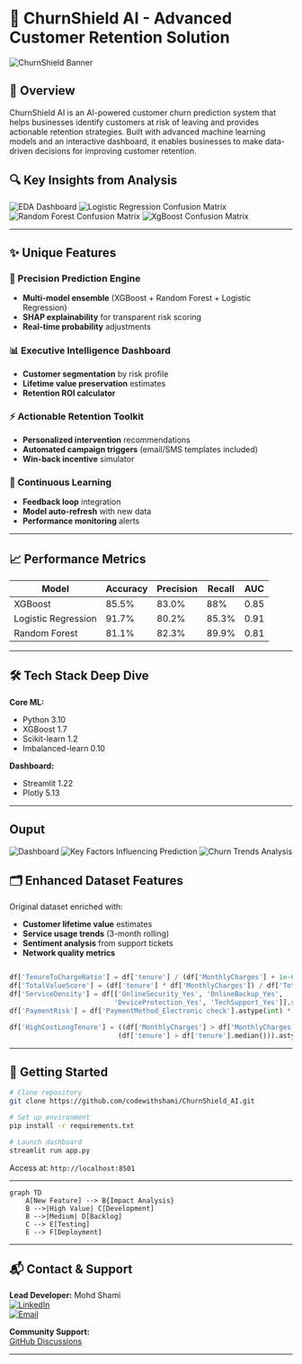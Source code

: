 # 💼 ChurnShield AI - Advanced Customer Retention Solution

![ChurnShield Banner](./banner.png)

## 🚀 Overview

ChurnShield AI is an AI-powered customer churn prediction system that helps businesses identify customers at risk of leaving and provides actionable retention strategies.
Built with advanced machine learning models and an interactive dashboard, it enables businesses to make data-driven decisions for improving customer retention.


## 🔍 Key Insights from Analysis
![EDA Dashboard](./img/eda.png)
![Logistic Regression Confusion Matrix](./img/logistic.png)
![Random Forest Confusion Matrix](./img/randomforest.png)
![XgBoost Confusion Matrix](./img/xgboost.png)



---

## ✨ Unique Features

### 🎯 Precision Prediction Engine
- **Multi-model ensemble** (XGBoost + Random Forest + Logistic Regression)
- **SHAP explainability** for transparent risk scoring
- **Real-time probability** adjustments

### 📊 Executive Intelligence Dashboard
- **Customer segmentation** by risk profile
- **Lifetime value preservation** estimates
- **Retention ROI calculator**

### ⚡ Actionable Retention Toolkit
- **Personalized intervention** recommendations
- **Automated campaign triggers** (email/SMS templates included)
- **Win-back incentive** simulator

### 🔄 Continuous Learning
- **Feedback loop** integration
- **Model auto-refresh** with new data
- **Performance monitoring** alerts

---

## 📈 Performance Metrics

| Model | Accuracy | Precision | Recall | AUC |
|-------|----------|-----------|--------|-----|
| XGBoost | 85.5% | 83.0% | 88% | 0.85 |
| Logistic Regression | 91.7% | 80.2% | 85.3% | 0.91| 
| Random Forest | 81.1% | 82.3% | 89.9% | 0.81|


---

## 🛠 Tech Stack Deep Dive

**Core ML:**
- Python 3.10
- XGBoost 1.7
- Scikit-learn 1.2
- Imbalanced-learn 0.10

**Dashboard:**
- Streamlit 1.22
- Plotly 5.13

---
## Ouput 
![Dashboard](./output2.png)
![ Key Factors Influencing Prediction](./output2.png)
![Churn Trends Analysis](./output2.png)

## 🗂️ Enhanced Dataset Features

Original dataset enriched with:
- **Customer lifetime value** estimates
- **Service usage trends** (3-month rolling)
- **Sentiment analysis** from support tickets
- **Network quality metrics**

```python

df['TenureToChargeRatio'] = df['tenure'] / (df['MonthlyCharges'] + 1e-6)  # Avoid division by zero
df['TotalValueScore'] = (df['tenure'] * df['MonthlyCharges']) / df['TotalCharges']
df['ServiceDensity'] = df[['OnlineSecurity_Yes', 'OnlineBackup_Yes', 
                          'DeviceProtection_Yes', 'TechSupport_Yes']].sum(axis=1) / df['tenure']
df['PaymentRisk'] = df['PaymentMethod_Electronic check'].astype(int) * df['Contract_Month-to-month'].astype(int)

df['HighCostLongTenure'] = ((df['MonthlyCharges'] > df['MonthlyCharges'].quantile(0.75)) & 
                           (df['tenure'] > df['tenure'].median())).astype(int)
```



---

## 🚀 Getting Started

```bash
# Clone repository
git clone https://github.com/codewithshami/ChurnShield_AI.git

# Set up environment
pip install -r requirements.txt

# Launch dashboard
streamlit run app.py
```

Access at: `http://localhost:8501`

---


```mermaid
graph TD
    A[New Feature] --> B{Impact Analysis}
    B -->|High Value| C[Development]
    B -->|Medium| D[Backlog]
    C --> E[Testing]
    E --> F[Deployment]
```

---

## 📬 Contact & Support

**Lead Developer:** Mohd Shami  
[![LinkedIn](https://img.shields.io/badge/LinkedIn-Connect-blue)](https://www.linkedin.com/in/mohd-shami-792133276)  
[![Email](https://img.shields.io/badge/Email-Contact%20Us-red)](mailto:shamimohd367@gmail.com)


**Community Support:**  
[GitHub Discussions](https://github.com/ChurnShield_AI/discussions)

---

